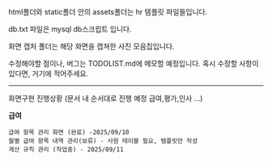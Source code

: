 html폴더와 static폴더 안의 assets폴더는 hr 템플릿 파일들입니다.

db.txt 파일은 mysql db스크립트 입니다.

화면 캡처 폴더는 해당 화면을 캡쳐한 사진 모음집입니다.

수정해야할 점이나, 버그는 TODOLIST.md에 메모할 예정입니다.
혹시 수정할 사항이 있다면, 거기에 적어주세요.

-----------------------------------------

화면구현 진행상황
(문서 내 순서대로 진행 예정 급여,평가,인사 ...)

**급여**

    급여 항목 관리 화면 (완료) -2025/09/10
    월별 급여 항목 내역 관리(보류) - 사원 테이블 필요, 템플릿만 작성
    계산 규칙 관리 (작업중) - 2025/09/11 
